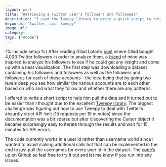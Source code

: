```yaml
---
layout: post
title: "Retrieving a Twitter user's followers and followees"
description: "I used the Tweepy library to write a quick script to retrieve a Twitter user's followers and followees multiple levels deep."
keywords: "twitter, api, tweepy"
image_url:
category:
tags: ["#code"]
---
```

{% include setup %}
After reading Gilad Lotan’s <a href="https://medium.com/i-data/fake-friends-with-real-benefits-eec8c4693bd3" target="_blank">post</a> where Gilad bought 4,000 Twitter followers in order to analyze them, a <a href="https://twitter.com/geoffgolberg" target="_blank">friend</a> of mine was inspired to analyze his followers to see if he could get any insight and come up with a neat visualization. The first step was downloading a dataset containing his followers and followees as well as the followers and followees for each of those accounts - the idea being that by going two levels deep you see how similar the various accounts are to each other based on who and what they follow and whether there are any patterns.

I offered to write a short script to help him pull the data and it turned out to be easier than I thought due to the excellent <a href="http://www.tweepy.org/" target="_blank">Tweepy library</a>. The biggest challenge was figuring out how to use Tweepy to deal with Twitter’s absurdly strict API limit (15 requests per 15 minutes) since the documentation was a bit sparse but after discovering the Cursor object it became surprisingly easy to iterate through the results and wait for 15 minutes for API errors.

The code currently works in a user id rather than username world since I wanted to avoid making additional calls but that can be implemented in the end to just pull the usernames for every user id in the dataset. The <a href="https://github.com/dangoldin/twitter-friend-follower-pull" target="_blank">code’s</a> up on Github so feel free to try it out and let me know if you run into any issues.
